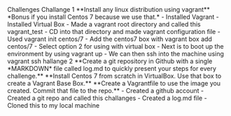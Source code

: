 </h1>Challenges</h1>
</h4>Challange 1</h4>
**Install any linux distribution using vagrant**
*Bonus if you install Centos 7 because we use that.*
- Installed Vagrant
- Installed Virtual Box
- Made a vagrant root directory and called this vagrant_test
- CD into that directory and made vagrant configuration file
	- Used vagrant init centos/7
- Add the centos7 box with vagrant box add centos/7 
	- Select option 2 for using with virtual box
- Next is to boot up the environment by using vagrant up
- We can then ssh into the machine using vagrant ssh
</h4>hallange 2</h4>
**Create a git repository in Github with a single *MARKDOWN* file called log.md to quickly present your steps for every challenge.**
**Install Centos 7 from scratch in VirtualBox. Use that box to create a Vagrant Base Box.**
**Create a Vagrantfile to use the image you created. Commit that file to the repo.**
- Created a github account
- Created a git repo and called this challanges
- Created a log.md file
- Cloned this to my local machine



